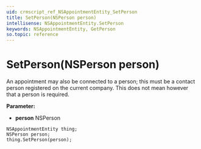 ```yaml
---
uid: crmscript_ref_NSAppointmentEntity_SetPerson
title: SetPerson(NSPerson person)
intellisense: NSAppointmentEntity.SetPerson
keywords: NSAppointmentEntity, GetPerson
so.topic: reference
---
```


# SetPerson(NSPerson person)

An appointment may also be connected to a person; this must be a contact person registered on the current company. This does not mean however that a person is required.

**Parameter:** 
 - **person** NSPerson

```crmscript
NSAppointmentEntity thing;
NSPerson person;
thing.SetPerson(person);
```

